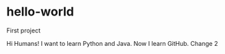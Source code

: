 # hello-world
First project

Hi Humans!
I want to learn Python and Java. Now I learn GitHub.
Change 2
